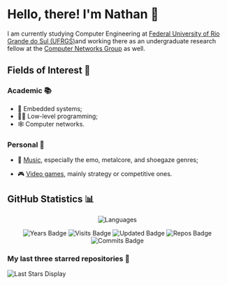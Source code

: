 # Hello, there! I'm Nathan 👋

I am currently studying Computer Engineering at [Federal University of Rio Grande do Sul (UFRGS)](http://www.ufrgs.br/ufrgs/inicial)and working there as an undergraduate research fellow at the [Computer Networks Group](http://networks.inf.ufrgs.br/?fbclid=IwZXh0bgNhZW0CMTAAAR0mNlclb9TGQ_ZpfvlRPaIl3thQ_-r_8Nk_G6amGHs0hieMJMZMb-IqGrw_aem_Ab7qr0fjRkENtH2TXYXKeNbno-57r95n9lIeO6QUyV0JfyFkoOm-MrxbaratDbziTTBOC6Wj-U200N5El_8aLuQm) as well.

## Fields of Interest 🔎

### Academic 📚

- 📱 Embedded systems;
- 👨‍💻 Low-level programming;
- 🕸️ Computer networks.

### Personal 🏡

- 🎸 [Music](https://www.last.fm/pt/user/leprann), especially the emo, metalcore, and shoegaze genres;

- 🎮 [Video games](https://steamcommunity.com/id/fazomeupaudetrampolim/), mainly strategy or competitive ones.

## GitHub Statistics 📊

<div align="center">
  
![Languages](https://github-readme-stats.vercel.app/api/top-langs/?username=naguimaraes&theme=dark)

![Years Badge](https://badges.pufler.dev/years/naguimaraes) ![Visits Badge](https://badges.pufler.dev/visits/naguimaraes/naguimaraes) ![Updated Badge](https://badges.pufler.dev/updated/naguimaraes/naguimaraes) ![Repos Badge](https://badges.pufler.dev/repos/naguimaraes) ![Commits Badge](https://badges.pufler.dev/commits/monthly/naguimaraes)

</div>

### My last three starred repositories 🌟

![Last Stars Display](https://badges.pufler.dev/last-stars/naguimaraes?count=3&padding=15&perRow=3)
